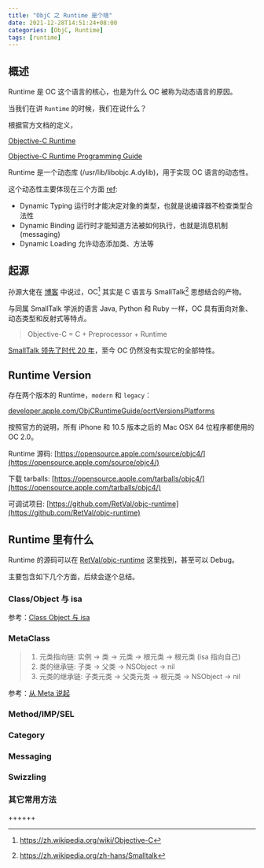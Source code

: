 ```yaml
---
title: "ObjC 之 Runtime 是个啥"
date: 2021-12-28T14:51:24+08:00
categories: [ObjC, Runtime]
tags: [runtime]
---
```


## 概述

Runtime 是 OC 这个语言的核心，也是为什么 OC 被称为动态语言的原因。

当我们在讲 `Runtime` 的时候，我们在说什么？

根据官方文档的定义，

[Objective-C Runtime](https://developer.apple.com/documentation/objectivec/objective-c_runtime?language=objc)

[Objective-C Runtime Programming Guide](https://developer.apple.com/library/archive/documentation/Cocoa/Conceptual/ObjCRuntimeGuide/Introduction/Introduction.html#//apple_ref/doc/uid/TP40008048-CH1-SW1)

Runtime 是一个动态库 (/usr/lib/libobjc.A.dylib)，用于实现 OC 语言的动态性。

这个动态性主要体现在三个方面 [ref](https://developer.apple.com/library/archive/documentation/Cocoa/Conceptual/CocoaFundamentals/CocoaObjects/CocoaObjects.html):

- Dynamic Typing  运行时才能决定对象的类型，也就是说编译器不检查类型合法性
- Dynamic Binding 运行时才能知道方法被如何执行，也就是消息机制 (messaging)
- Dynamic Loading 允许动态添加类、方法等

## 起源

孙源大佬在 [博客](http://blog.sunnyxx.com/2016/08/13/reunderstanding-runtime-0/) 中说过，OC[^2] 其实是 C 语言与 SmallTalk[^3] 思想结合的产物。

与同属 SmallTalk 学派的语言 Java, Python 和 Ruby 一样，OC 具有面向对象、动态类型和反射式等特点。

> Objective-C = C + Preprocessor + Runtime

[SmallTalk 领先了时代 20 年](https://blog.youxu.info/2010/02/28/why-mac-os-x-for-programmers/)，至今 OC 仍然没有实现它的全部特性。

## Runtime Version

存在两个版本的 Runtime，`modern` 和 `legacy`：

[developer.apple.com/ObjCRuntimeGuide/ocrtVersionsPlatforms](https://developer.apple.com/library/archive/documentation/Cocoa/Conceptual/ObjCRuntimeGuide/Articles/ocrtVersionsPlatforms.html#//apple_ref/doc/uid/TP40008048-CH106-SW1)

按照官方的说明，所有 iPhone 和 10.5 版本之后的 Mac OSX 64 位程序都使用的 OC 2.0。

Runtime 源码: [https://opensource.apple.com/source/objc4/](https://opensource.apple.com/source/objc4/)

下载 tarballs: [https://opensource.apple.com/tarballs/objc4/](https://opensource.apple.com/tarballs/objc4/)

可调试项目: [https://github.com/RetVal/objc-runtime](https://github.com/RetVal/objc-runtime)

## Runtime 里有什么

Runtime 的源码可以在 [RetVal/objc-runtime](https://github.com/RetVal/objc-runtime) 这里找到，甚至可以 Debug。

主要包含如下几个方面，后续会逐个总结。

### Class/Object 与 isa

参考：[Class Object 与 isa](../../2022/class-object-isa/)

### MetaClass

> 1. 元类指向链: 实例 -> 类 -> 元类 -> 根元类 -> 根元类 (isa 指向自己)
> 2. 类的继承链: 子类 -> 父类 -> NSObject -> nil
> 3. 元类的继承链: 子类元类 -> 父类元类 -> 根元类 -> NSObject -> nil

参考：[从 Meta 说起](../../2022/meta-class/)

### Method/IMP/SEL

### Category

### Messaging

### Swizzling

### 其它常用方法

++++++

[^2]: https://zh.wikipedia.org/wiki/Objective-C
[^3]: https://zh.wikipedia.org/zh-hans/Smalltalk

